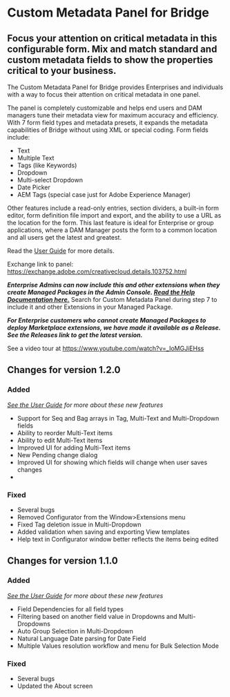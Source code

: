 # Custom Metadata Panel for Bridge
## Focus your attention on critical metadata in this configurable form. Mix and match standard and custom metadata fields to show the properties critical to your business.

The Custom Metadata Panel for Bridge provides Enterprises and individuals with a way to focus their attention on critical metadata in one panel.

The panel is completely customizable and helps end users and DAM managers tune their metadata view for maximum accuracy and efficiency. With 7 form field types and metadata presets, it expands the metadata capabilities of Bridge without using XML or special coding.
Form fields include:
* Text
* Multiple Text
* Tags (like Keywords)
* Dropdown
* Multi-select Dropdown
* Date Picker
* AEM Tags (special case just for Adobe Experience Manager)

Other features include a read-only entries, section dividers, a built-in form editor, form definition file import and export, and the ability to use a URL as the location for the form. This last feature is ideal for Enterprise or group applications, where a DAM Manager posts the form to a common location and all users get the latest and greatest.

Read the [User Guide](https://github.com/adobe-dmeservices/custom-metadata/blob/master/User%20Guide.MD) for more details.

Exchange link to panel: https://exchange.adobe.com/creativecloud.details.103752.html

***Enterprise Admins can now include this and other extensions when they create Managed Packages in the Admin Console. [Read the Help Documentation here.](https://helpx.adobe.com/enterprise/using/create-nul-packages.ug.html#Managedpackages)*** Search for Custom Metadata Panel during step 7 to include it and other Extensions in your Managed Package.

***For Enterprise customers who cannot create Managed Packages to deploy Marketplace extensions, we have made it available as a Release. See the Releases link to get the latest version.***

See a video tour at https://www.youtube.com/watch?v=_IoMGJiEHss

## Changes for version 1.2.0

### Added
*[See the User Guide](https://github.com/adobe-dmeservices/custom-metadata/blob/master/User%20Guide.MD) for more about these new features*
* Support for Seq and Bag arrays in Tag, Multi-Text and Multi-Dropdown fields
* Ability to reorder Multi-Text items
* Ability to edit Multi-Text items
* Improved UI for adding Multi-Text items
* New Pending change dialog
* Improved UI for showing which fields will change when user saves changes
* 

### Fixed
* Several bugs
* Removed Configurator from the Window>Extensions menu
* Fixed Tag deletion issue in Multi-Dropdown
* Added validation when saving and exporting View templates
* Help text in Configurator window better reflects the items being edited


## Changes for version 1.1.0

### Added
*[See the User Guide](https://github.com/adobe-dmeservices/custom-metadata/blob/master/User%20Guide.MD) for more about these new features*
* Field Dependencies for all field types
* Filtering based on another field value in Dropdowns and Multi-Dropdowns
* Auto Group Selection in Multi-Dropdown
* Natural Language Date parsing for Date Field
* Multiple Values resolution workflow and menu for Bulk Selection Mode

### Fixed
* Several bugs
* Updated the About screen
